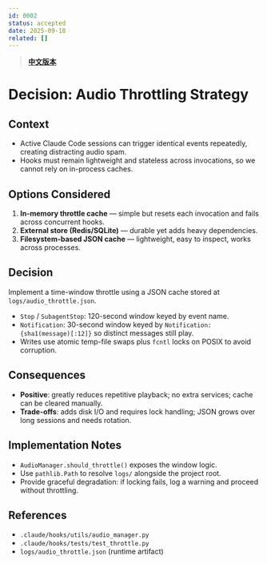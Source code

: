 ```yaml
---
id: 0002
status: accepted
date: 2025-09-18
related: []
---
```


> **[中文版本](./0002-throttling-strategy_zh-TW.md)**

# Decision: Audio Throttling Strategy

## Context
- Active Claude Code sessions can trigger identical events repeatedly, creating distracting audio spam.
- Hooks must remain lightweight and stateless across invocations, so we cannot rely on in-process caches.

## Options Considered
1. **In-memory throttle cache** — simple but resets each invocation and fails across concurrent hooks.
2. **External store (Redis/SQLite)** — durable yet adds heavy dependencies.
3. **Filesystem-based JSON cache** — lightweight, easy to inspect, works across processes.

## Decision
Implement a time-window throttle using a JSON cache stored at `logs/audio_throttle.json`.
- `Stop` / `SubagentStop`: 120-second window keyed by event name.
- `Notification`: 30-second window keyed by `Notification:{sha1(message)[:12]}` so distinct messages still play.
- Writes use atomic temp-file swaps plus `fcntl` locks on POSIX to avoid corruption.

## Consequences
- **Positive**: greatly reduces repetitive playback; no extra services; cache can be cleared manually.
- **Trade-offs**: adds disk I/O and requires lock handling; JSON grows over long sessions and needs rotation.

## Implementation Notes
- `AudioManager.should_throttle()` exposes the window logic.
- Use `pathlib.Path` to resolve `logs/` alongside the project root.
- Provide graceful degradation: if locking fails, log a warning and proceed without throttling.

## References
- `.claude/hooks/utils/audio_manager.py`
- `.claude/hooks/tests/test_throttle.py`
- `logs/audio_throttle.json` (runtime artifact)
